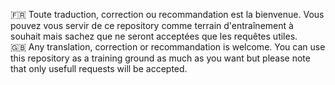 🇫🇷 Toute traduction, correction ou recommandation est la bienvenue. Vous pouvez vous servir de ce repository comme terrain d'entraînement à souhait mais sachez que ne seront acceptées que les requêtes utiles.<br>
🇬🇧 Any translation, correction or recommandation is welcome. You can use this repository as a training ground as much as you want but please note that only usefull requests will be accepted.
